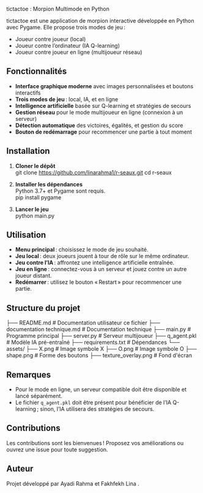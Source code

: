 tictactoe : Morpion Multimode en Python

tictactoe est une application de morpion interactive développée en Python avec Pygame. Elle propose trois modes de jeu :  
- Joueur contre joueur (local)
- Joueur contre l’ordinateur (IA Q-learning)
- Joueur contre joueur en ligne (multijoueur réseau)

## Fonctionnalités

- **Interface graphique moderne** avec images personnalisées et boutons interactifs
- **Trois modes de jeu** : local, IA, et en ligne
- **Intelligence artificielle** basée sur Q-learning et stratégies de secours
- **Gestion réseau** pour le mode multijoueur en ligne (connexion à un serveur)
- **Détection automatique** des victoires, égalités, et gestion du score
- **Bouton de redémarrage** pour recommencer une partie à tout moment

## Installation

1. **Cloner le dépôt**  
git clone https://github.com/linarahma1/r-seaux.git
cd r-seaux


2. **Installer les dépendances**  
Python 3.7+ et Pygame sont requis.  
pip install pygame

3. **Lancer le jeu**  
python main.py



## Utilisation

- **Menu principal** : choisissez le mode de jeu souhaité.
- **Jeu local** : deux joueurs jouent à tour de rôle sur le même ordinateur.
- **Jeu contre l’IA** : affrontez une intelligence artificielle entraînée.
- **Jeu en ligne** : connectez-vous à un serveur et jouez contre un autre joueur distant.
- **Redémarrer** : utilisez le bouton « Restart » pour recommencer une partie.

## Structure du projet

├── README.md                     # Documentation utilisateur ce fichier 
├── documentation technique.md    # Documentation technique
├── main.py                       # Programme principal
├── server.py                     # Serveur multijoueur
├── q_agent.pkl                   # Modèle IA pré-entraîné
├── requirements.txt              # Dépendances
└── assets/
    ├── X.png                     # Image symbole X
    ├── O.png                     # Image symbole O
    ├── shape.png                 # Forme des boutons
    ├── texture_overlay.png       # Fond d'écran


## Remarques

- Pour le mode en ligne, un serveur compatible doit être disponible et lancé séparément.
- Le fichier `q_agent.pkl` doit être présent pour bénéficier de l’IA Q-learning ; sinon, l’IA utilisera des stratégies de secours.

## Contributions

Les contributions sont les bienvenues ! Proposez vos améliorations ou ouvrez une issue pour toute suggestion.

## Auteur

Projet développé par Ayadi Rahma et Fakhfekh Lina . 